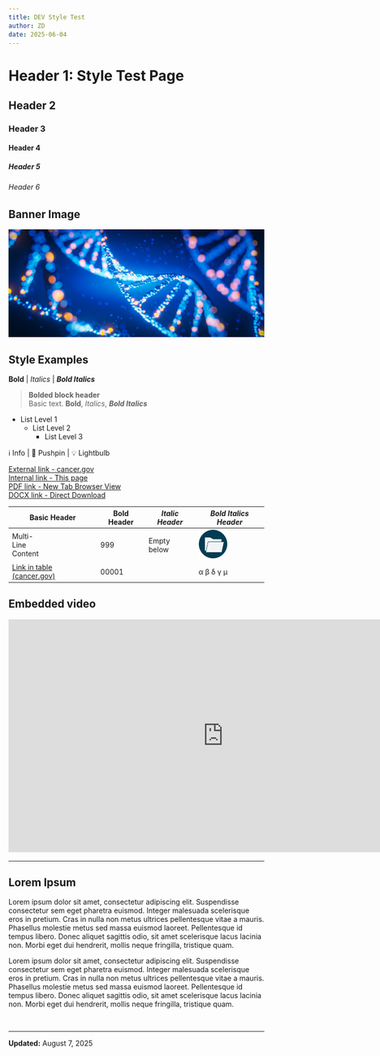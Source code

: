 ```yaml
---
title: DEV Style Test
author: ZD
date: 2025-06-04
---
```


# Header 1: Style Test Page

## Header 2

### Header 3

#### Header 4

##### Header 5

###### Header 6

## Banner Image

![Stylized image of colorful DNA molecules on a blue background](https://raw.githubusercontent.com/CBIIT/ccdi-ods-content/main/pages/images/stock/dna_art_01_800x335.jpg)

## Style Examples

**Bold** | *Italics* | ***Bold Italics***  

>**Bolded block header**  
>Basic text. **Bold**, *Italics*, ***Bold Italics***

- List Level 1
  - List Level 2
    - List Level 3

&#8505; Info | &#128204; Pushpin | &#128161; Lightbulb

[External link - cancer.gov](https://cancer.gov)  
[Internal link - This page](/post/_Dev_Resources/DEV_Style_Test)  
[PDF link - New Tab Browser View](https://cbiit.github.io/ccdi-ods-content/pages/documents/test/DSHub_test_file.pdf)  
[DOCX link - Direct Download](https://raw.githubusercontent.com/CBIIT/ccdi-ods-content/main/pages/documents/test/DSHub_test_file.docx)  

| Basic Header | **Bold Header** | *Italic Header* | ***Bold Italics Header*** |
|---|---|---|---|
| Multi-<br>Line<br>Content | 999 | Empty below | ![Folder icon](https://raw.githubusercontent.com/CBIIT/ccdi-ods-content/main/pages/images/icons/folder_icon.png) |
| [Link in table (cancer.gov)](https://cancer.gov)   | 00001 | | &alpha; &beta; &delta; &gamma; &mu; |

## Embedded video

<iframe
  height="458"
  width="845"
  src="https://nci.rev.vbrick.com/embed?id=a938aa7e-3d6e-4dfa-94b5-18ceae3c179a"
  frameborder="0"
  allowfullscreen
  title="Office of Data Sharing, You, and the Data Sharing Lifecycle">
</iframe>

---

## Lorem Ipsum

Lorem ipsum dolor sit amet, consectetur adipiscing elit. Suspendisse consectetur sem eget pharetra euismod. Integer malesuada scelerisque eros in pretium. Cras in nulla non metus ultrices pellentesque vitae a mauris. Phasellus molestie metus sed massa euismod laoreet. Pellentesque id tempus libero. Donec aliquet sagittis odio, sit amet scelerisque lacus lacinia non. Morbi eget dui hendrerit, mollis neque fringilla, tristique quam.

Lorem ipsum dolor sit amet, consectetur adipiscing elit. Suspendisse consectetur sem eget pharetra euismod. Integer malesuada scelerisque eros in pretium. Cras in nulla non metus ultrices pellentesque vitae a mauris. Phasellus molestie metus sed massa euismod laoreet. Pellentesque id tempus libero. Donec aliquet sagittis odio, sit amet scelerisque lacus lacinia non. Morbi eget dui hendrerit, mollis neque fringilla, tristique quam.

&nbsp;  

---

**Updated:** August 7, 2025
